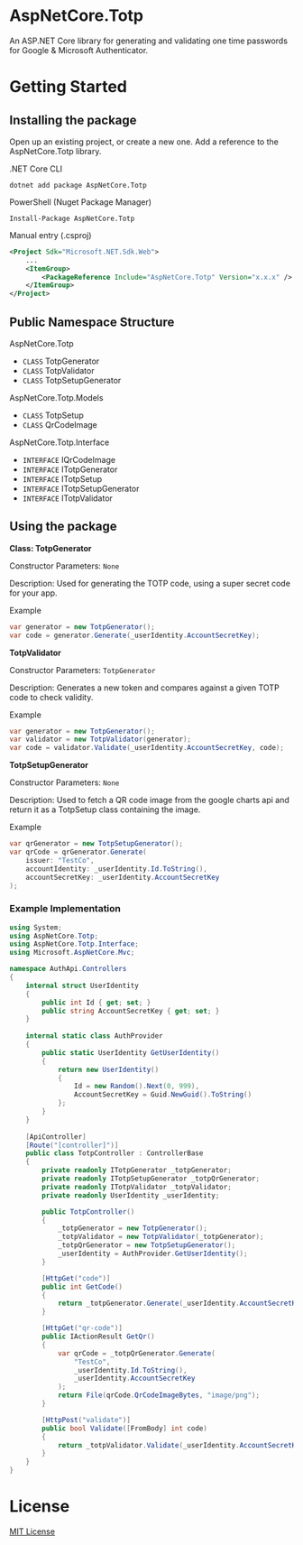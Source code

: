 ﻿# AspNetCore.Totp
An ASP.NET Core library for generating and validating one time passwords for Google & Microsoft Authenticator.

# Getting Started

## Installing the package

Open up an existing project, or create a new one. Add a reference to the AspNetCore.Totp library. 

.NET Core CLI
```  
dotnet add package AspNetCore.Totp
```

PowerShell (Nuget Package Manager)
```
Install-Package AspNetCore.Totp
```

Manual entry (.csproj) 
```xml
<Project Sdk="Microsoft.NET.Sdk.Web">
    ...
    <ItemGroup>
        <PackageReference Include="AspNetCore.Totp" Version="x.x.x" />
    </ItemGroup>
</Project>
```

## Public Namespace Structure

AspNetCore.Totp
- `CLASS` TotpGenerator
- `CLASS` TotpValidator
- `CLASS` TotpSetupGenerator

AspNetCore.Totp.Models
- `CLASS` TotpSetup
- `CLASS` QrCodeImage

AspNetCore.Totp.Interface
- `INTERFACE` IQrCodeImage
- `INTERFACE` ITotpGenerator
- `INTERFACE` ITotpSetup
- `INTERFACE` ITotpSetupGenerator
- `INTERFACE` ITotpValidator

## Using the package

__Class: TotpGenerator__

Constructor Parameters: `None`

Description: Used for generating the TOTP code, using a super secret code for your app. 

Example
```C#
var generator = new TotpGenerator();
var code = generator.Generate(_userIdentity.AccountSecretKey);
```

__TotpValidator__

Constructor Parameters: `TotpGenerator`

Description: Generates a new token and compares against a given TOTP code to check validity.

Example
```C#
var generator = new TotpGenerator();
var validator = new TotpValidator(generator);
var code = validator.Validate(_userIdentity.AccountSecretKey, code);
```

__TotpSetupGenerator__

Constructor Parameters: `None`

Description: Used to fetch a QR code image from the google charts api and return it as a TotpSetup class containing the image. 

Example
```C#
var qrGenerator = new TotpSetupGenerator();
var qrCode = qrGenerator.Generate(
	issuer: "TestCo",
	accountIdentity: _userIdentity.Id.ToString(),
	accountSecretKey: _userIdentity.AccountSecretKey
);
```

### Example Implementation

```C#
using System;
using AspNetCore.Totp;
using AspNetCore.Totp.Interface;
using Microsoft.AspNetCore.Mvc;

namespace AuthApi.Controllers
{
    internal struct UserIdentity
    {
        public int Id { get; set; }
        public string AccountSecretKey { get; set; }
    }
    
    internal static class AuthProvider
    {
        public static UserIdentity GetUserIdentity()
        {
            return new UserIdentity()
            {
                Id = new Random().Next(0, 999),
                AccountSecretKey = Guid.NewGuid().ToString()
            };
        }
    }
    
    [ApiController]
    [Route("[controller]")]
    public class TotpController : ControllerBase
    {
        private readonly ITotpGenerator _totpGenerator;
        private readonly ITotpSetupGenerator _totpQrGenerator;
        private readonly ITotpValidator _totpValidator;
        private readonly UserIdentity _userIdentity;

        public TotpController()
        {
            _totpGenerator = new TotpGenerator();
            _totpValidator = new TotpValidator(_totpGenerator);
            _totpQrGenerator = new TotpSetupGenerator();
            _userIdentity = AuthProvider.GetUserIdentity();
        }

        [HttpGet("code")]
        public int GetCode()
        {
            return _totpGenerator.Generate(_userIdentity.AccountSecretKey);
        }

        [HttpGet("qr-code")]
        public IActionResult GetQr()
        {
            var qrCode = _totpQrGenerator.Generate(
                "TestCo",
                _userIdentity.Id.ToString(),
                _userIdentity.AccountSecretKey
            );
            return File(qrCode.QrCodeImageBytes, "image/png");
        }

        [HttpPost("validate")]
        public bool Validate([FromBody] int code)
        {
            return _totpValidator.Validate(_userIdentity.AccountSecretKey, code);
        }
    }
}
```

# License
[MIT License](License.md)

